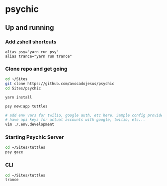 # psychic

## Up and running

### Add zshell shortcuts
```
alias psy="yarn run psy"
alias trance="yarn run trance"
```

### Clone repo and get going
```sh
cd ~/Sites
git clone https://github.com/avocadojesus/psychic
cd Sites/psychic

yarn install

psy new:app tuttles

# add env vars for twilio, google auth, etc here. Sample config provided by Fred, since it will
# have api keys for actual accounts with google, twilio, etc...
vim ./.env.development
```

### Starting Psychic Server
```sh
cd ~/Sites/tuttles
psy gaze
```

### CLI
```sh
cd ~/Sites/tuttles
trance
```
